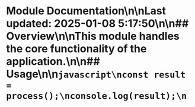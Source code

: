 # Module Documentation\n\nLast updated: 2025-01-08 5:17:50\n\n## Overview\n\nThis module handles the core functionality of the application.\n\n## Usage\n\n```javascript\nconst result = process();\nconsole.log(result);\n```
